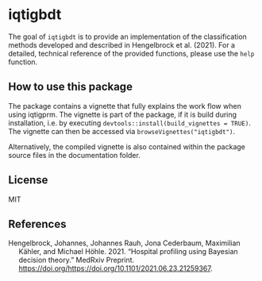 
<!-- README.md is generated from README.Rmd. Please edit that file -->

# iqtigbdt

<!-- badges: start -->
<!-- badges: end -->

The goal of `iqtigbdt` is to provide an implementation of the
classification methods developed and described in Hengelbrock et al.
(2021). For a detailed, technical reference of the provided functions,
please use the `help` function.

## How to use this package

The package contains a vignette that fully explains the work flow when
using iqtigprm. The vignette is part of the package, if it is build
during installation, i.e. by executing
`devtools::install(build_vignettes = TRUE)`. The vignette can then be
accessed via `browseVignettes("iqtigbdt")`.

Alternatively, the compiled vignette is also contained within the
package source files in the documentation folder.

## License

MIT

## References

<div id="refs" class="references csl-bib-body hanging-indent">

<div id="ref-hengelbrock_2021" class="csl-entry">

Hengelbrock, Johannes, Johannes Rauh, Jona Cederbaum, Maximilian Kähler,
and Michael Höhle. 2021. “<span class="nocase">Hospital profiling using
Bayesian decision theory</span>.” MedRxiv Preprint.
https://doi.org/<https://doi.org/10.1101/2021.06.23.21259367>.

</div>

</div>

